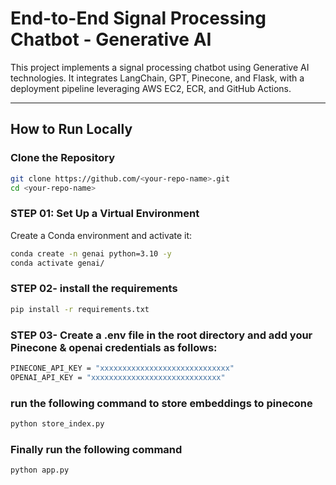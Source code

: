 # End-to-End Signal Processing Chatbot - Generative AI

This project implements a signal processing chatbot using Generative AI technologies. It integrates LangChain, GPT, Pinecone, and Flask, with a deployment pipeline leveraging AWS EC2, ECR, and GitHub Actions.

---

## How to Run Locally

### Clone the Repository
```bash
git clone https://github.com/<your-repo-name>.git
cd <your-repo-name> 
```

### STEP 01: Set Up a Virtual Environment
Create a Conda environment and activate it:

```bash
conda create -n genai python=3.10 -y
conda activate genai/
```

### STEP 02- install the requirements
```bash
pip install -r requirements.txt
```

### STEP 03- Create a .env file in the root directory and add your Pinecone & openai credentials as follows:
```bash
PINECONE_API_KEY = "xxxxxxxxxxxxxxxxxxxxxxxxxxxxx"
OPENAI_API_KEY = "xxxxxxxxxxxxxxxxxxxxxxxxxxxxx"
```

### run the following command to store embeddings to pinecone
```bash
python store_index.py
```

### Finally run the following command
```bash
python app.py
```




